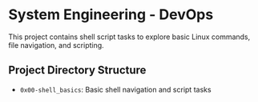 # System Engineering - DevOps

This project contains shell script tasks to explore basic Linux commands, file navigation, and scripting.

## Project Directory Structure
- `0x00-shell_basics`: Basic shell navigation and script tasks
